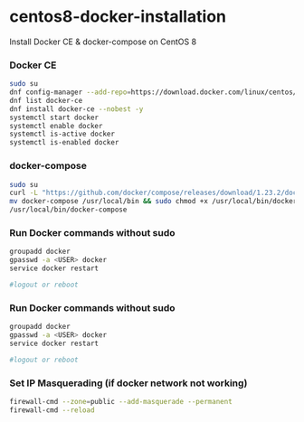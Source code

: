 # centos8-docker-installation
Install Docker CE &amp; docker-compose on CentOS 8

### Docker CE
```bash
sudo su
dnf config-manager --add-repo=https://download.docker.com/linux/centos/docker-ce.repo
dnf list docker-ce
dnf install docker-ce --nobest -y
systemctl start docker
systemctl enable docker
systemctl is-active docker
systemctl is-enabled docker
```

### docker-compose
```bash
sudo su
curl -L "https://github.com/docker/compose/releases/download/1.23.2/docker-compose-$(uname -s)-$(uname -m)" -o docker-compose
mv docker-compose /usr/local/bin && sudo chmod +x /usr/local/bin/docker-compose
/usr/local/bin/docker-compose
```


### Run Docker commands without sudo

```bash
groupadd docker
gpasswd -a <USER> docker
service docker restart

#logout or reboot
```

### Run Docker commands without sudo

```bash
groupadd docker
gpasswd -a <USER> docker
service docker restart

#logout or reboot
```

### Set IP Masquerading (if docker network not working)

```bash
firewall-cmd --zone=public --add-masquerade --permanent
firewall-cmd --reload
```
